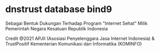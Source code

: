 # dnstrust database bind9

Sebagai Bentuk Dukungan Terhadap Program "Internet Sehat" Milik Pemerintah Negara Kesatuan Republik Indonesia

Credit @2021 APJII (Asosiasi Penyelenggara Jasa Internet Indonesia) & TrustPositif Kementerian Komunikasi dan Informatika (KOMINFO)

